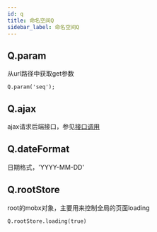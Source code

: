 ```yaml
---
id: q
title: 命名空间Q
sidebar_label: 命名空间Q
---
```


## Q.param

从url路径中获取get参数

```JS
Q.param('seq');
```

## Q.ajax

ajax请求后端接口，参见[接口调用](interface.md)

## Q.dateFormat

日期格式，'YYYY-MM-DD'

## Q.rootStore

root的mobx对象，主要用来控制全局的页面loading

```JS
Q.rootStore.loading(true)
```